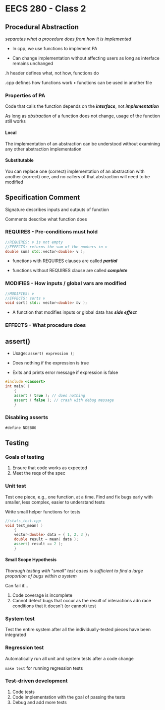 EECS 280 - Class 2
==================

## Procedural Abstraction

*separates what a procedure does from how it is implemented*

* In cpp, we use functions to implement PA

* Can change implementation without affecting users as long as interface remains unchanged

.h header defines what, not how, functions do

.cpp defines how functions work
	•	functions can be used in another file

### Properties of PA

Code that calls the function depends on the ***interface***, not ***implementation***

As long as *abstraction* of a function does not change, usage of the function still works

#### Local

The implementation of an abstraction can be understood without examining any other abstraction implementation

#### Substitutable

You can replace one (correct) implementation of an abstraction with another (correct) one, and no callers of that abstraction will need to be modified

## Specification Comment

Signature describes inputs and outputs of function

Comments describe what function does

###	REQUIRES	 - Pre-conditions must hold

``` cpp
//REQUIRES: v is not empty
//EFFECTS: returns the sum of the numbers in v
double sum( std::vector<double> v );
```
* functions with REQUIRES clauses are called ***partial***

* functions without REQUIRES clause are called ***complete***

### MODIFIES - How inputs / global vars are modified

``` cpp
//MODIFIES: v
//EFFECTS: sorts v
void sort( std:: vector<double> &v );
```

* A function that modifies inputs or global data has **_side effect_**

### EFFECTS - What procedure does

## assert()

* Usage: `assert( expression )`;

* Does nothing if the expression is true

* Exits and prints error message if expression is false

``` cpp
#include <cassert>
int main( )
	{
	assert ( true ); // does nothing
	assert ( false ); // crash with debug message
	}
```

### Disabling asserts

```#define NDEBUG```

## Testing

### Goals of testing

1. Ensure that code works as expected
2. Meet the reqs of the spec

### Unit test

Test one piece, e.g., one function, at a time. Find and fix bugs early with smaller, less complex, easier to understand tests

Write small helper functions for tests

``` cpp
//stats_test.cpp
void test_mean( )
	{
	vector<double> data = { 1, 2, 3 };
	double result = mean( data );
	assert( result == 2 );
	}
```

#### Small Scope Hypothesis

*Thorough testing with "small" test cases is sufficient to find a large proportion of bugs within a system*

Can fail if...

1. Code coverage is incomplete
2. Cannot detect bugs that occur as the result of interactions adn race conditions that it doesn't (or cannot) test

### System test

Test the entire system after all the individually-tested pieces have been integrated

### Regression test

Automatically run all unit and system tests after a code change

`make test` for running regression tests

### Test-driven development

1. Code tests
2. Code implementation with the goal of passing the tests
3. Debug and add more tests
